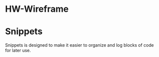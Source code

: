 # HW-Wireframe


# **Snippets**

Snippets is designed to make it easier to organize and log blocks of code for later use.
